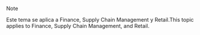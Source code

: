 > [!NOTE]
> <span data-ttu-id="f36d1-101">Este tema se aplica a Finance, Supply Chain Management y Retail.</span><span class="sxs-lookup"><span data-stu-id="f36d1-101">This topic applies to Finance, Supply Chain Management, and Retail.</span></span> 
